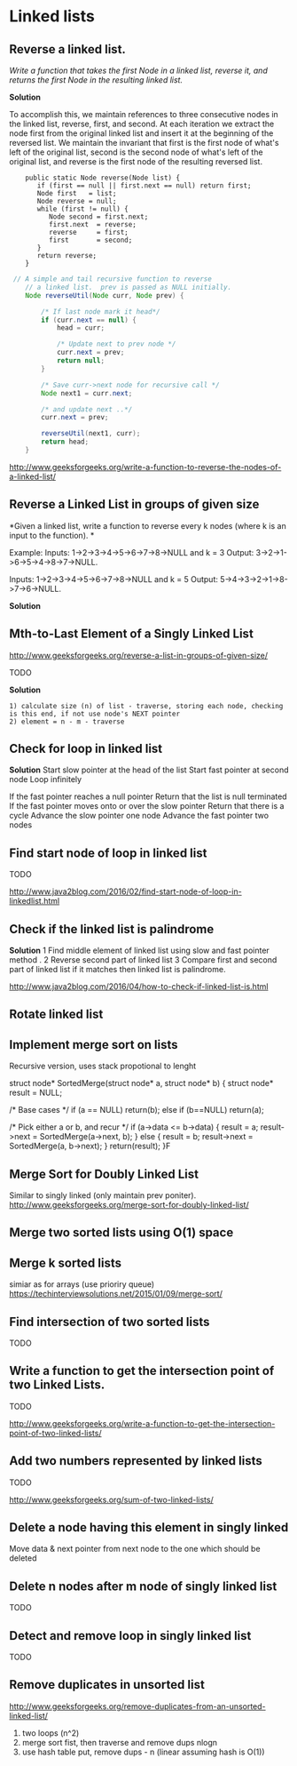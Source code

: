 # Linked lists

## Reverse a linked list.
*Write a function that takes the first Node in a linked list, reverse it, and returns the first Node in the resulting linked list.*

**Solution**

To accomplish this, we maintain references to three consecutive nodes in the linked list, reverse, first, and second.
At each iteration we extract the node first from the original linked list and insert it at the beginning of the reversed list.
We maintain the invariant that first is the first node of what's left of the original list,
second is the second node of what's left of the original list, and reverse is the first node of the resulting reversed list.

```
    public static Node reverse(Node list) {
       if (first == null || first.next == null) return first;
       Node first   = list;
       Node reverse = null;
       while (first != null) {
          Node second = first.next;
          first.next  = reverse;
          reverse     = first;
          first       = second;
       }
       return reverse;
    }
```
```java
 // A simple and tail recursive function to reverse
    // a linked list.  prev is passed as NULL initially.
    Node reverseUtil(Node curr, Node prev) {

        /* If last node mark it head*/
        if (curr.next == null) {
            head = curr;

            /* Update next to prev node */
            curr.next = prev;
            return null;
        }

        /* Save curr->next node for recursive call */
        Node next1 = curr.next;

        /* and update next ..*/
        curr.next = prev;

        reverseUtil(next1, curr);
        return head;
    }
```

http://www.geeksforgeeks.org/write-a-function-to-reverse-the-nodes-of-a-linked-list/

## Reverse a Linked List in groups of given size
*Given a linked list, write a function to reverse every k nodes (where k is an input to the function). *

Example:
Inputs:  1->2->3->4->5->6->7->8->NULL and k = 3
Output:  3->2->1->6->5->4->8->7->NULL.

Inputs:   1->2->3->4->5->6->7->8->NULL and k = 5
Output:  5->4->3->2->1->8->7->6->NULL.

**Solution**

## Mth-to-Last Element of a Singly Linked List

http://www.geeksforgeeks.org/reverse-a-list-in-groups-of-given-size/

TODO

**Solution**
	
	1) calculate size (n) of list - traverse, storing each node, checking is this end, if not use node's NEXT pointer 
	2) element = n - m - traverse
	
## Check for loop in linked list

**Solution**
Start slow pointer at the head of the list
Start fast pointer at second node
Loop infinitely

If the fast pointer reaches a null pointer
Return that the list is null terminated
If the fast pointer moves onto or over the slow pointer
Return that there is a cycle
Advance the slow pointer one node
Advance the fast pointer two nodes

## Find start node of loop in linked list
TODO

http://www.java2blog.com/2016/02/find-start-node-of-loop-in-linkedlist.html

## Check if the linked list is palindrome

**Solution**
 1   Find middle element of linked list using slow and fast pointer method .
 2   Reverse second part of linked list
 3   Compare first and second part of linked list if it matches then linked list is palindrome.

http://www.java2blog.com/2016/04/how-to-check-if-linked-list-is.html

## Rotate linked list

## Implement merge sort on lists

Recursive version, uses stack propotional to lenght

struct node* SortedMerge(struct node* a, struct node* b)
{
  struct node* result = NULL;

  /* Base cases */
  if (a == NULL)
     return(b);
  else if (b==NULL)
     return(a);

  /* Pick either a or b, and recur */
  if (a->data <= b->data)
  {
     result = a;
     result->next = SortedMerge(a->next, b);
  }
  else
  {
     result = b;
     result->next = SortedMerge(a, b->next);
  }
  return(result);
}F

## Merge Sort for Doubly Linked List
Similar to singly linked (only maintain prev poniter).
http://www.geeksforgeeks.org/merge-sort-for-doubly-linked-list/

## Merge two sorted lists using O(1) space

## Merge k sorted lists
simiar as for arrays (use prioriry queue)
https://techinterviewsolutions.net/2015/01/09/merge-sort/

## Find intersection of two sorted lists

TODO

## Write a function to get the intersection point of two Linked Lists.

TODO

http://www.geeksforgeeks.org/write-a-function-to-get-the-intersection-point-of-two-linked-lists/

## Add two numbers represented by linked lists

TODO

http://www.geeksforgeeks.org/sum-of-two-linked-lists/


## Delete a node having this element in singly linked

Move data & next pointer from next node to the one which should be deleted

## Delete n nodes after m node of singly linked list

TODO

## Detect and remove loop in singly linked list

TODO

## Remove duplicates in unsorted list

http://www.geeksforgeeks.org/remove-duplicates-from-an-unsorted-linked-list/

1) two loops (n^2)
2) merge sort fist, then traverse and remove dups nlogn
3) use hash table put, remove dups - n (linear assuming hash is O(1))